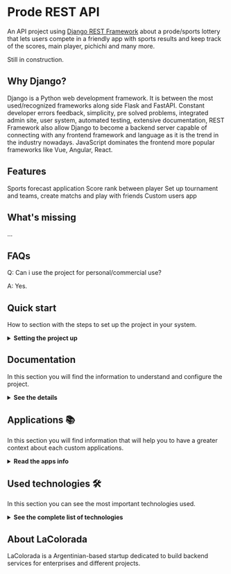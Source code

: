 # Prode REST API

An API project using [Django REST Framework](https://www.django-rest-framework.org/) about a prode/sports lottery that lets users compete in a friendly app with sports results and keep track of the scores, main player, pichichi and many more.

Still in construction.

## Why Django?

Django is a Python web development framework. It is between the most used/recognized frameworks along side Flask and FastAPI.
Constant developer errors feedback, simplicity, pre solved problems, integrated admin site, user system, automated testing, extensive documentation, 
REST Framework also allow Django to become a backend server capable of connecting with any frontend framework and language as it is the trend in the industry nowadays. JavaScript dominates the frontend more popular frameworks like Vue, Angular, React.

## Features

Sports forecast application
Score rank between player
Set up tournament and teams, create matchs and play with friends
Custom users app

## What's missing

...

## FAQs

Q: Can i use the project for personal/commercial use?

A: Yes.

## Quick start

How to section with the steps to set up the project in your system.

<details><summary><b>Setting the project up</b></summary>

### Install dependencies

To run this project you need to install `Docker` and `Docker Compose`.

In [this article](https://support.netfoundry.io/hc/en-us/articles/360057865692-Installing-Docker-and-docker-compose-for-Ubuntu-20-04) are the details to install Docker and Docker Compose on a Linux machine. In case you want to install the tools on another platform or have any problems, you can read the official documentation of [Docker](https://docs.docker.com/get-docker/) and also that of [Docker Compose](https://docs.docker.com/compose/install/).

Continue with downloading the code when you have the dependencies installed and working.

### Download the code

To download the code, the best thing to do is to `fork` this project to your personal account by clicking on [this link](https://github.com/LaColorada/prode_rest/fork). Once you have the fork to your account, download it from the terminal with this command (remember to put your username in the link):

```
git clone https://github.com/USER/prode_rest.git
```

> In case you don't have a Github account, or you don't want to fork, you can directly clone this repo with the command `git clone https://github.com/LaColorada/prode_rest.git`.

### Linter and formatter

This project uses Pylint and Black.
Black is(quote of project readme):

Black is the uncompromising Python code formatter. By using it, you agree to cede control over minutiae of hand-formatting. In return, Black gives you speed, determinism, and freedom from pycodestyle nagging about formatting. You will save time and mental energy for more important matters. 

### Initial project configuration

To run the application, you first need to download the database image with the `docker compose pull pgdb` command. Next, you need to compile the REST API service with the `docker compose build rest-api` command (it may take a few minutes).

When the above processes finish, start the database service with the command `docker compose up -d pgdb` from the root of the project. With the database running, it is necessary to create the tables that the application needs to work with the command `docker compose run rest-api python3 manage.py migrate`.

It is possible to load sample data to test the API as quickly as possible. The sample data is in the `.example_data` directory. The command needed for load fixture is as follows (in the example, the `example_data.json` fixtures will be loaded):

```
docker-compose run drf-api python3 manage.py loaddata .fixtures/example_data.json
```

### Run the application

With the initial configurations done, now it's time to run the API service with the command `docker compose up rest-api` (if you want to run the service in background, you can add the -d flag during execution). When the service starts, you can access the `Browsable API` from the browser by entering the [api root endpoint](http://localhost:8000/).

If you are able to access the `Browsable API`, it means that the application is running correctly.

</details>

## Documentation

In this section you will find the information to understand and configure the project.

<details><summary><b>See the details</b></summary>

### Main features

Below you can see the main features of the project:

* REST API fully explorable through the Django REST "Browsable API" and hyperlinks
* User registration, login, logout, password recovery, account activation
* Application administration panel
* Customized Browsable API for each endpoint
* Extensive usage documentation

The feature related to each application is included in the [Applications](#applications) section.

### Django Configuration

In the file `./core/settings.py` you will find the general configuration of the Django project. Within this file, all kinds of Django configurations can be made, in which the following stand out:

* Selection and configuration of the database engine.
* Applications installed within the project.
* Time zone setting.
* Project debug configuration.
* Django REST Framework specific configuration.
* Template configuration.
* Directory configuration for static files.
* User model selection.
* User Authentication & Authorization.

For more information on all the possible configurations, you can access the official documentation at [this link](https://docs.djangoproject.com/en/3.2/topics/settings/).

### Browsable API

This application - by using Django REST Framework - has a functionality that makes the REST API browsable in HTML format. This feature is really an excellent functionality, as it enables you to explore, navigate, and discover the API without having to open any dedicated programs (such as Postman or other clients).

From the browsable API you can access to Home Endpoint, and navigate over the user registration, login, logout, password recovery and email confirmation flows. 

The usage flow related of each application is included in its [Applications](#applications) section.

### How to use the service API

The starting point of using the API is accessing its [root](http://localhost:8000) via a client or a browser. From there you can see some useful endpoints related to user registration, login, logout and probably your custom applications endpoints.

**User Registration, Verification & Login**

1. Access to the [root endpoint](http://localhost:8000) to explore the service endpoints.
2. Access to the [user registration](http://localhost:8000/auth/registration) endpoint to create an user account. Fill fields with your email and insert twice an strong password.
3. Verify your account via email accessing to the link shown in the console after registration.
4. Access to the email verification and insert your email and password. An access tokens will be returned. You can save it for your mobile/web/desktop app. If you are using the Browsable API the user will be logged in.
5. Go to [root endpoint](http://localhost:8000) and explore applications endpoints.

**User Logout**

To logout just follow the [user logout](http://localhost:8000/auth/logout) endpoint and send a POST request.

**User Password Reset**

If you have forgotten your password, you can recover it accessing to the [password change endpoint](http://localhost:8000/auth/password/change/). Follow the next steps:

1. Insert your email and send it via POST.
2. Check your email or the "django console email" to access to the link to password change.
3. Insert the needed fields. `UID` is the anteultimate URL slug, and the `Token` field is the last URL slug (probaby the token slug includes a "-" char). After required fields just type your new password twice and POST it.

**Applications flows**

The specific app endpoints are described in each section of [Applications](#applications).

### Using the admin site

The API service has an integrated administration panel that allows you to perform CRUD operations on each of registered applications models (tables). In this image you can see how the administration panel looks.

![screenshot-admin-panel](doc/screenshot-admin-panel.png)

To use the admin site you must create a superuser before. Execute the command `docker compose run rest-api python3 manage.py createsuperuser`, enter your email and your password twice and then go to [admin endpoint](http://localhost:8000/admin) to login with your credentials.

There are many sections included in the admin, like `Accounts`, `Tokens`, `Sites`, `Social Accounts` and `Users`. This applications are included in the base project to provide user auth flows.

Apart of the base sections, there are the custom applications, explained in the [Applications](#applications) section.

### Environment Variables

Some environment variables used by the database service, as well as the API service, are defined in the `env` file. Necessary variables can be added/removed. In case you accidentally delete the values or the env file, below you can find some values that work correctly with the application.

```
DJANGO_SECRET_KEY="django-insecure--oa7y^7se7-$1pg5kx21dyg-_$j@=h=s18mukwd91jx#gx@a*!"
DJANGO_DEBUG=True
DATABASE_NAME=postgres
DATABASE_USER=postgres
DATABASE_PASS=postgres
DATABASE_HOST=db
DATABASE_PORT=5432
```

It is **HIGHLY RECOMMENDED**that you change these variables if you want to use this application for productive purposes.

### Database manipulation

Django provides an excellent database manipulation without the need to use any external tools to perform the necessary operations.

If you want to make a simple backup of the database, execute the following command:

```
docker-compose run drf-api \
python3 manage.py dumpdata --indent 2 > .fixtures/db.json
```

If you want to make a backup of the database that can be used in a fresh database, execute the following command:

```
docker-compose run drf-api \
python3 manage.py dumpdata --indent 2 \
--exclude auth.permission --exclude contenttypes --exclude admin.logentry > .fixtures/db.json
```

To load the application data into a fresh database, run the following command to create the necessary tables:

```
docker-compose run django-rest-api python manage.py migrate
```

And then load data inside the tables:

```
docker-compose run django-rest-api python manage.py loaddata .fixtures/db.json
```


### Dir Structure

Folder structure for scalability. General folder contains:

```sh
├── [other files/folders]       # files/folders arount the Django project 
├── [project-root-folder]       # the root folder containing the Django app
|   ├── core                    # the main Django app folder
│   │   ├── commands            # commands executed by the Django shell 
│   │   ├── settings            # the folder to store different settings
│   │   |   └── settings.py
│   │   ├── tests               # package to store tests in an scalable way
│   │   |   ├── tests.py
|   │   │   |   ├── __init__.py 
|   │   │   |   └── tests.py 
│   │   ├── __init__.py 
│   │   ├── admin.py            # base logic related to admin classes
│   │   ├── asgi.py             # autogenerated
│   │   ├── auth.py             # logic related to identify the current user
│   │   ├── models.py           # base logic related to models
│   │   ├── pagination.py       # configurations about pagination 
│   │   ├── permissions.py      # the main permissions the project has
│   │   ├── urls.py             # main project url configurations
│   │   ├── utils.py            # module to support common things at project level
│   │   ├── validators.py       # logic related to validation at project level
│   │   ├── views.py            # views related to the project, not to applications
│   │   └── wsgi.py             # autogenerated
|   ├── [apps(root-folder lvl)] # the django applications
|   |   [app1]                  # example app folder
│   │   [app2]                  # example app folder
|   ├── [integrations]          # integrations with third party services
|   ├── [templates]             # all the project templates should be in this dir
│   ├── [tests]                 # package to store tests separately
│   │   ├── __init__.py
│   │   └── tests.py
|   └── manage.py               # module to manage the project and common operations
```

Application folder structure:

```sh
├── application
│   ├── migrations          
│   ├── models              # package to store models separatelu
│   │   ├── __init__.py
│   │   └── model.py
│   ├── __init__.py         # autogenerated
│   ├── admin.py            # admin class definition and configuration
│   ├── apps.py             # required by Django
│   ├── filters.py          # logic related to filter
│   ├── permissions.py      # application level permissions
│   ├── serializers.py      # application level serializers
│   ├── services.py         # logic related to the flows on the application
│   ├── urls.py             # application level url configuration
│   └── views.py            # views
```
</details>

## Applications 📚

In this section you will find information that will help you to have a greater context about each custom applications.

<details><summary><b>Read the apps info</b></summary>

### Prode API

The prode API manages matches, teams, tournaments and player forecast/score.

<details><summary><b>See all info related to Prode API</b></summary>

#### Prode Features

* Personalized teams and tournaments
* Match list and details
* Player forecast and score rank
* Admin area to create and modify the data with ease
* User endpoint
* Personalized user class with email as username
* Registration
* Login with JWT token
* Email verification

#### Prode sample data

The application comes with sample data ready to load at `.example_data/test_data.json`. To load this data you have to execute the command `docker-compose run django-rest-api python manage.py migrate` and then, execute the command `docker-compose run django-rest-api python manage.py loaddata .example_data/test_data.json` as explained in [Quick Start](#quick-start) section.

#### Using the Prode admin site

At first, it is necessary to create a superuser as described in the [Using the admin site](#using-the-admin-site) and then, login at the [admin endpoint](http://localhost:8000/admin). 

Inside the admin panel you can create different assesments, assign questions and options. From the left panel you can create all the entities that you consider necessary and the relationships between them.

#### ERD (Entity-Relation Desing)

In the next figure you can see the `Prode App` entities design and their relationships using the online tool [EDR Plus](https://erdplus.com/standalone).

![architecture](docs/prode/edr-figure.png)

An `Assesment` is defined only once, and in addition to its attributes, it has one or more` Questions` associated with it. In turn, each `Questions` has one or more` Options` associated with it.

In order to carry out an `Assesment` it is necessary for a` Taker` to register with its data, and to create an `Instance` of an` Assesment`. Each `Instance` has, in addition to its attributes, a UUID as an identifier. This allows the instance to be retrieved from another browser based on the Taker data.

#### Endpoints

Each endpoint is listed below, with its description and available methods.

* `/` - Shows a list with all the available resources of the application (GET)
* `prode/players/` - List all players objects (GET)
* `prode/players/<int:pk>/` - Shows the detail of player object (GET)
* `prode/matches/` - List all match objects (GET)
* `prode/matches/<int:pk>/` - Shows the detail of player object (GET)
* `prode/forecasts/` - List all forecast objects (GET)
* `prode/forecasts/<int:pk>/` - Shows the detail of player object (GET)
* `prode/teams/` - List all team objects (GET)
* `prode/teams/<int:pk>/` - Shows the detail of team object (GET)
* `prode/tournaments/` - List all tournament object (GET)
* `prode/tournaments/<int:pk>/` - Shows the detail of tournament object (GET)


Although the information of each endpoint is in the previous list, it is much better to navigate through the `Browsable API` that allows access to more information about each of the endpoints.

> Endpoints with (*) can only be accessed using staff or super user acccount.

</details>

## User

As user authorization trends to be a repetitive task, the best solution is to use pre built authorization modules that works great.
This project uses the following Django modules for user authorization:

* `dj_rest_auth`
* `allauth`
* `djangorestframework_simplejwt`

### User authorization endpoints

The response from the endpoint returns the id and URL of the created instance. With that id you can access the following endpoints:

* `auth/login/`: returns token key. (POST)
    username,
    email,
    password
* `auth/logout/`: logout endpoint. (POST)
* `auth/password/reset/`: use email to reset password. (POST)
    email
* `auth/password/reset/confirm`: confirm password reset.
    userid,
    token,
    new_password1,
    new_password2
* `auth/password/change/`: change user password.
    new_password1,
    new_password2
* `auth/user/`: returns pk, username, email, first_name, last_name.
    username,
    first_name,
    last_name
* `auth/token/verify/`: returns an empty JSON object.
    token
* `auth/token/refresh/`: Returns access token.
    refresh

### Registration endpoints

* `auth/registration/`: registration endpoint. (POST)
    username
    password1
    password2
    email
* `auth/registration/verify-email/`: verify email for registration. (POST)
    key
* `auth/registration/resend-email/`: resend verification email registration. (POST)
    email

</details>

## Used technologies 🛠️

In this section you can see the most important technologies used.

<details><summary><b>See the complete list of technologies</b></summary><br>

* [Docker](https://www.docker.com/) - Ecosystem that allows the execution of software containers.
* [Docker Compose](https://docs.docker.com/compose/) - Tool that allows managing multiple Docker containers.
* [Python](https://www.python.org/) - Language in which the services are made.
* [Django](https://www.djangoproject.com/) - Popular Python framework for web application development.
* [Django REST Framework](https://www.django-rest-framework.org/) - Django-based framework for designing REST APIs.
* [PostgreSQL](https://www.postgresql.org/) - Database to query and store data.
* [Visual Studio Code](https://code.visualstudio.com/) - Popular multi-platform development IDE.

</details>

## About LaColorada 

LaColorada is a Argentinian-based startup dedicated to build backend services for enterprises and different projects.